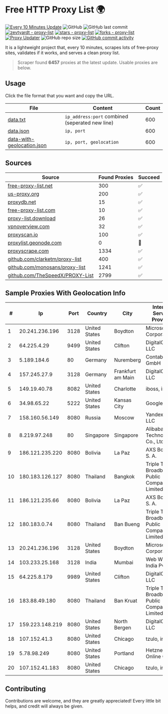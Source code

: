 
# Free HTTP Proxy List 🌍

[![Every 10 Minutes Update](https://github.com/mertguvencli/http-proxy-list/actions/workflows/main.yml/badge.svg?branch=main)](https://github.com/mertguvencli/http-proxy-list/actions/workflows/main.yml)
![GitHub](https://img.shields.io/github/license/mertguvencli/http-proxy-list)
![GitHub last commit](https://img.shields.io/github/last-commit/mertguvencli/http-proxy-list)
[![zevtyardt - proxy-list](https://img.shields.io/static/v1?label=zevtyardt&message=proxy-list&color=blue&logo=github)](https://github.com/zevtyardt/proxy-list "Go to GitHub repo")
[![stars - proxy-list](https://img.shields.io/github/stars/zevtyardt/proxy-list?style=social)](https://github.com/zevtyardt/proxy-list)
[![forks - proxy-list](https://img.shields.io/github/forks/zevtyardt/proxy-list?style=social)](https://github.com/zevtyardt/proxy-list)
[![Proxy Updater](https://github.com/zevtyardt/proxy-list/workflows/Proxy%20Updater/badge.svg)](https://github.com/zevtyardt/proxy-list/actions?query=workflow:"Proxy+Updater")
![GitHub repo size](https://img.shields.io/github/repo-size/zevtyardt/proxy-list)
[![GitHub commit activity](https://img.shields.io/github/commit-activity/m/zevtyardt/proxy-list?logo=commits)](https://github.com/zevtyardt/proxy-list/commits/main)

It is a lightweight project that, every 10 minutes, scrapes lots of free-proxy sites, validates if it works, and serves a clean proxy list.

> Scraper found **6457** proxies at the latest update. Usable proxies are below.

## Usage

Click the file format that you want and copy the URL.

|File|Content|Count|
|----|-------|-----|
|[data.txt](https://raw.githubusercontent.com/mertguvencli/http-proxy-list/main/proxy-list/data.txt)|`ip_address:port` combined (seperated new line)|600|
|[data.json](https://raw.githubusercontent.com/mertguvencli/http-proxy-list/main/proxy-list/data.json)|`ip, port`|600|
|[data-with-geolocation.json](https://raw.githubusercontent.com/mertguvencli/http-proxy-list/main/proxy-list/data-with-geolocation.json)|`ip, port, geolocation`|600|

## Sources

|Source|Found Proxies|Succeed|
|------|-------------|-------|
|[free-proxy-list.net](https://free-proxy-list.net)|300|✅|
|[us-proxy.org](https://www.us-proxy.org)|200|✅|
|[proxydb.net](http://proxydb.net)|15|✅|
|[free-proxy-list.com](https://free-proxy-list.com/?page=&port=&type%5B%5D=http&type%5B%5D=https&up_time=0&search=Search)|10|✅|
|[proxy-list.download](https://www.proxy-list.download/HTTP)|26|✅|
|[vpnoverview.com](https://vpnoverview.com/privacy/anonymous-browsing/free-proxy-servers)|32|✅|
|[proxyscan.io](https://www.proxyscan.io)|100|✅|
|[proxylist.geonode.com](https://proxylist.geonode.com/api/proxy-list?limit=300&page=1&sort_by=lastChecked&sort_type=desc&protocols=http,https)|0|🚫|
|[proxyscrape.com](https://api.proxyscrape.com/v2/?request=displayproxies&protocol=http&timeout=10000&country=all&ssl=all&anonymity=all)|1334|✅|
|[github.com/clarketm/proxy-list](https://raw.githubusercontent.com/clarketm/proxy-list/master/proxy-list-raw.txt)|400|✅|
|[github.com/monosans/proxy-list](https://raw.githubusercontent.com/monosans/proxy-list/main/proxies/http.txt)|1241|✅|
|[github.com/TheSpeedX/PROXY-List](https://raw.githubusercontent.com/TheSpeedX/PROXY-List/master/http.txt)|2799|✅|


## Sample Proxies With Geolocation Info

|#|Ip|Port|Country|City|Internet Service Provider|
|-|--|----|-------|----|-------------------------|
|1|20.241.236.196|3128|United States|Boydton|Microsoft Corporation|
|2|64.225.4.29|9499|United States|Clifton|DigitalOcean, LLC|
|3|5.189.184.6|80|Germany|Nuremberg|Contabo GmbH|
|4|157.245.27.9|3128|Germany|Frankfurt am Main|DigitalOcean, LLC|
|5|149.19.40.78|8082|United States|Charlotte|iboss, inc|
|6|34.98.65.22|5222|United States|Kansas City|Google LLC|
|7|158.160.56.149|8080|Russia|Moscow|Yandex.Cloud LLC|
|8|8.219.97.248|80|Singapore|Singapore|Alibaba (US) Technology Co., Ltd.|
|9|186.121.235.220|8080|Bolivia|La Paz|AXS Bolivia S. A.|
|10|180.183.126.127|8080|Thailand|Bangkok|Triple T Broadband Public Company Limited|
|11|186.121.235.66|8080|Bolivia|La Paz|AXS Bolivia S. A.|
|12|180.183.0.74|8080|Thailand|Ban Bueng|Triple T Broadband Public Company Limited|
|13|20.241.236.196|3128|United States|Boydton|Microsoft Corporation|
|14|103.233.25.168|3128|India|Mumbai|Web Werks India Pvt. Ltd.|
|15|64.225.8.179|9989|United States|Clifton|DigitalOcean, LLC|
|16|183.88.49.180|8080|Thailand|Ban Kruat|Triple T Broadband Public Company Limited|
|17|159.223.148.219|8080|United States|North Bergen|DigitalOcean, LLC|
|18|107.152.41.3|8080|United States|Chicago|tzulo, inc.|
|19|5.78.98.249|8080|United States|Portland|Hetzner Online GmbH|
|20|107.152.41.183|8080|United States|Chicago|tzulo, inc.|



## Contributing

Contributions are welcome, and they are greatly appreciated! Every
little bit helps, and credit will always be given.

